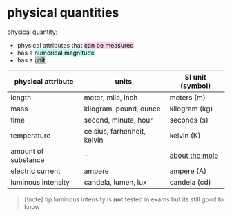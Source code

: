 # physical quantities
physical quantity:
- physical attributes that <mark style="background: #FFB8EBA6;">can be measured</mark>
- has a <mark style="background: #ABF7F7A6;">numerical magnitude</mark>
- has a <mark style="background: #00000042;">unit</mark>

| physical attribute  | units                       | SI unit (symbol)                        |
| ------------------- | --------------------------- | --------------------------------------- |
| length              | meter, mile, inch           | meters (m)                              |
| mass                | kilogram, pound, ounce      | kilogram (kg)                           |
| time                | second, minute, hour        | seconds (s)                             |
| temperature         | celsius, farhenheit, kelvin | kelvin (K)                              |
| amount of substance | -                           | [about the mole][1] |
| electric current    | ampere                      | ampere (A)                              |
| luminous intensity  | candela, lumen, lux         | candela (cd)                            |

> [!note] tip
> luminous intensity is **not** tested in exams but its still good to know

[1]: about%20the%20mole.md

